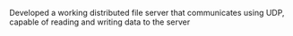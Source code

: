 Developed a working distributed file server that communicates using UDP, capable of reading and writing data to the server
